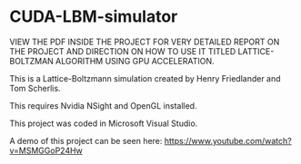 # CUDA-LBM-simulator

VIEW THE PDF INSIDE THE PROJECT FOR VERY DETAILED REPORT ON THE PROJECT AND DIRECTION ON HOW TO USE IT TITLED LATTICE-BOLTZMAN ALGORITHM USING GPU ACCELERATION.

This is a Lattice-Boltzmann simulation created by Henry Friedlander and Tom Scherlis. 

This requires Nvidia NSight and OpenGL installed.

This project was coded in Microsoft Visual Studio.

A demo of this project can be seen here: https://www.youtube.com/watch?v=MSMGGoP24Hw